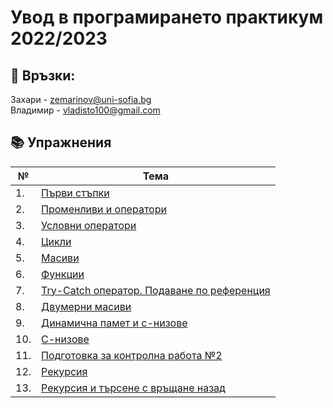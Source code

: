 # Увод в програмирането практикум 2022/2023

:love_letter: Връзки:<br>
---
Захари - zemarinov@uni-sofia.bg <br>
Владимир - vladisto100@gmail.com


## :books: Упражнения
| №   | Тема                                                                                                                                                                        |
| --- | --------------------------------------------------------------------------------------------------------------------------------------------------------------------------- |
| 1.  | [Първи стъпки](https://github.com/vladi2703/programming-introduction-fmi/tree/main/01-introductional-steps)                                                                 |
| 2.  | [Променливи и оператори](https://github.com/vladi2703/programming-introduction-fmi/tree/main/02-variables-and-operators)                                                    |
| 3.  | [Условни оператори](https://github.com/vladi2703/programming-introduction-fmi/tree/main/03-conditional-operators)                                                           |
| 4.  | [Цикли](https://github.com/vladi2703/programming-introduction-fmi/tree/main/04-loops)                                                                                       |
| 5.  | [Масиви](https://github.com/vladi2703/programming-introduction-fmi/tree/main/05-arrays)                                                                                     |
| 6.  | [Функции](https://github.com/vladi2703/programming-introduction-fmi/tree/main/06-functions)                                                                                 |
| 7.  | [Try-Catch оператор. Подаване по референция](https://github/com/vladi2703/programming-introduction-fmi/tree/main/7-try-catch%2C%20functions%2C%20arrays%20and%20references) |
| 8.  | [Двумерни масиви](https://github.com/vladi2703/programming-introduction-fmi/tree/main/08-multi-dimensional-arrays)                                                          |
| 9.  | [Динамична памет и c-низове](https://github.com/vladi2703/programming-introduction-fmi/tree/main/09-Dynamic%20memory%20and%20c-strings)                                     |
| 10. | [С-низове](https://github.com/vladi2703/programming-introduction-fmi/tree/main/10-C-strings)                                                                                |
| 11. | [Подготовка за контролна работа №2](https://github.com/vladi2703/programming-introduction-fmi/tree/main/11-exam-2-preparation)                                              |
| 12. | [Рекурсия](https://github.com/vladi2703/programming-introduction-fmi/tree/main/12-recursion)                                                                                |
| 13. | [Рекурсия и търсене с връщане назад](https://github.com/vladi2703/programming-introduction-fmi/tree/main/13-recursion-and-backtracking)                                                                                |
